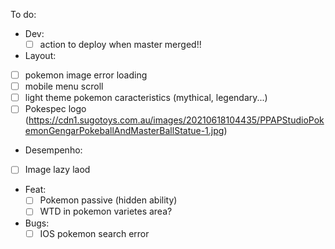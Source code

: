 To do:
- Dev:
   - [ ] action to deploy when master merged!!

 - Layout:
  - [ ] pokemon image error loading
  - [ ] mobile menu scroll
  - [ ] light theme pokemon caracteristics (mythical, legendary...)
  - [ ] Pokespec logo (https://cdn1.sugotoys.com.au/images/20210618104435/PPAPStudioPokemonGengarPokeballAndMasterBallStatue-1.jpg)

 - Desempenho:
  - [ ] Image lazy laod

 - Feat:
    - [ ] Pokemon passive (hidden ability)
    - [ ] WTD in pokemon varietes area?

 - Bugs:
    - [ ] IOS pokemon search error